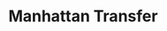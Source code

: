 ---
"\uFEFFauthor_sort": Passos, John Dos
authors: John Dos Passos
comments: ''
cover: "/Users/Raman/Calibre Library/John Dos Passos/Manhattan Transfer (168)/cover.jpg"
formats: mobi
id: '168'
identifiers: ''
isbn: ''
languages: ''
library_name: Calibre Library
pubdate: '0101-01-01T09:00:00+09:00'
publisher: ''
rating: ''
series: ''
series_index: '1.0'
size: '722418'
tags: Novela
timestamp: '0101-01-01T09:00:00+09:00'
title: Manhattan Transfer
title_sort: Manhattan Transfer
uuid: efe90096-e1b0-4855-9c08-214f4d326cca
"#format": MOBI
layout: book
link: false
---